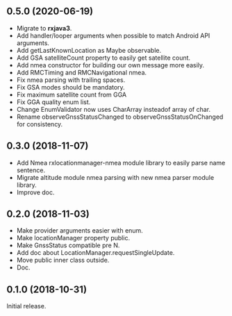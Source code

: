 0.5.0 (2020-06-19)
------------------
- Migrate to **rxjava3**.
- Add handler/looper arguments when possible to match Android API arguments.
- Add getLastKnownLocation as Maybe observable.
- Add GSA satelliteCount property to easily get satellite count.
- Add nmea constructor for building our own message more easily.
- Add RMCTiming and RMCNavigational nmea.
- Fix nmea parsing with trailing spaces.
- Fix GSA modes should be mandatory.
- Fix maximum satellite count from GGA
- Fix GGA quality enum list.
- Change EnumValidator now uses CharArray insteadof array of char.
- Rename observeGnssStatusChanged to observeGnssStatusOnChanged for consistency.

0.3.0 (2018-11-07)
------------------
- Add Nmea rxlocationmanager-nmea module library to easily parse name sentence.
- Migrate altitude module nmea parsing with new nmea parser module library.
- Improve doc.

0.2.0 (2018-11-03)
------------------
- Make provider arguments easier with enum.
- Make locationManager property public.
- Make GnssStatus compatible pre N.
- Add doc about LocationManager.requestSingleUpdate.
- Move public inner class outside.
- Doc.

0.1.0 (2018-10-31)
------------------
Initial release.

